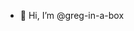 - 👋 Hi, I’m @greg-in-a-box
<!-- - 👀 I’m interested in ...
- 🌱 I’m currently learning ...
- 💞️ I’m looking to collaborate on ...
- 📫 How to reach me ... -->

<!---
greg-in-a-box/greg-in-a-box is a ✨ special ✨ repository because its `README.md` (this file) appears on your GitHub profile.
You can click the Preview link to take a look at your changes.
--->
